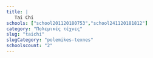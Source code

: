 ```yaml
---
title: |
   Tai Chi
schools: ["school201120180753","school241120181812"]
category: "Πολεμικές τέχνες"
slug: "taichi"
slugCategory: "polemikes-texnes"
schoolscount: "2"
---
```


